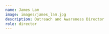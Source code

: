 ```yaml
---
name: James Lam
image: images/james_lam.jpg
description: Outreach and Awareness Director
role: director
---
```

